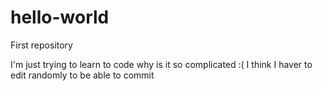 # hello-world
First repository

I'm just trying to learn to code why is it so complicated :(
I think I haver to edit randomly to be able to commit
